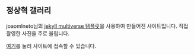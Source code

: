 ## 정상혁 갤러리

joaomlneto님의 [jekyll multiverse 템플릿](https://github.com/joaomlneto/jekyll-multiverse-template)을 사용하여 만들어진 사이트입니다. 직접 촬영한 사진을 주로 올립니다.

[여기](https://1jsh.github.io)를 눌러 사이트에 접속할 수 있습니다.
